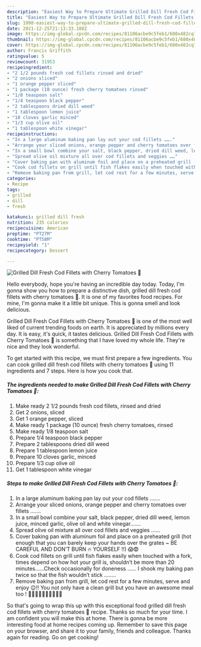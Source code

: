 ```yaml
---
description: "Easiest Way to Prepare Ultimate Grilled Dill Fresh Cod Fillets with Cherry Tomatoes 🍅"
title: "Easiest Way to Prepare Ultimate Grilled Dill Fresh Cod Fillets with Cherry Tomatoes 🍅"
slug: 1998-easiest-way-to-prepare-ultimate-grilled-dill-fresh-cod-fillets-with-cherry-tomatoes
date: 2021-12-25T21:13:33.188Z
image: https://img-global.cpcdn.com/recipes/81106acbe9c5feb1/680x482cq70/grilled-dill-fresh-cod-fillets-with-cherry-tomatoes-recipe-main-photo.jpg
thumbnail: https://img-global.cpcdn.com/recipes/81106acbe9c5feb1/680x482cq70/grilled-dill-fresh-cod-fillets-with-cherry-tomatoes-recipe-main-photo.jpg
cover: https://img-global.cpcdn.com/recipes/81106acbe9c5feb1/680x482cq70/grilled-dill-fresh-cod-fillets-with-cherry-tomatoes-recipe-main-photo.jpg
author: Francis Griffith
ratingvalue: 5
reviewcount: 31953
recipeingredient:
- "2 1/2 pounds fresh cod fillets rinsed and dried"
- "2 onions sliced"
- "1 orange pepper sliced"
- "1 package (10 ounce) fresh cherry tomatoes rinsed"
- "1/8 teaspoon salt"
- "1/4 teaspoon black pepper"
- "2 tablespoons dried dill weed"
- "1 tablespoon lemon juice"
- "10 cloves garlic minced"
- "1/3 cup olive oil"
- "1 tablespoon white vinegar"
recipeinstructions:
- "In a large aluminum baking pan lay out your cod fillets ……."
- "Arrange your sliced onions, orange pepper and cherry tomatoes over fillets ……."
- "In a small bowl combine your salt, black pepper, dried dill weed, lemon juice, minced garlic, olive oil and white vinegar……."
- "Spread olive oil mixture all over cod fillets and veggies ……"
- "Cover baking pan with aluminum foil and place on a preheated grill (hot enough that you can barely keep your hands over the grates ~ BE CAREFUL AND DON’T BURN 🔥 YOURSELF !!) 😱😨"
- "Cook cod fillets on grill until fish flakes easily when touched with a fork, times depend on how hot your grill is, shouldn’t be more than 20 minutes……Check occasionally for doneness …… I shook my baking pan twice so that the fish wouldn’t stick …….."
- "Remove baking pan from grill, let cod rest for a few minutes, serve and enjoy 😉!! You not only have a clean grill but you have an awesome meal too ! 🤩🤩🤩🤩🤩🤩🤩🤩🤩🤩"
categories:
- Recipe
tags:
- grilled
- dill
- fresh

katakunci: grilled dill fresh 
nutrition: 235 calories
recipecuisine: American
preptime: "PT27M"
cooktime: "PT58M"
recipeyield: "1"
recipecategory: Dessert

---
```



![Grilled Dill Fresh Cod Fillets with Cherry Tomatoes 🍅](https://img-global.cpcdn.com/recipes/81106acbe9c5feb1/680x482cq70/grilled-dill-fresh-cod-fillets-with-cherry-tomatoes-recipe-main-photo.jpg)

Hello everybody, hope you're having an incredible day today. Today, I'm gonna show you how to prepare a distinctive dish, grilled dill fresh cod fillets with cherry tomatoes 🍅. It is one of my favorites food recipes. For mine, I'm gonna make it a little bit unique. This is gonna smell and look delicious.



Grilled Dill Fresh Cod Fillets with Cherry Tomatoes 🍅 is one of the most well liked of current trending foods on earth. It is appreciated by millions every day. It is easy, it's quick, it tastes delicious. Grilled Dill Fresh Cod Fillets with Cherry Tomatoes 🍅 is something that I have loved my whole life. They're nice and they look wonderful.


To get started with this recipe, we must first prepare a few ingredients. You can cook grilled dill fresh cod fillets with cherry tomatoes 🍅 using 11 ingredients and 7 steps. Here is how you cook that.

<!--inarticleads1-->

##### The ingredients needed to make Grilled Dill Fresh Cod Fillets with Cherry Tomatoes 🍅:

1. Make ready 2 1/2 pounds fresh cod fillets, rinsed and dried
1. Get 2 onions, sliced
1. Get 1 orange pepper, sliced
1. Make ready 1 package (10 ounce) fresh cherry tomatoes, rinsed
1. Make ready 1/8 teaspoon salt
1. Prepare 1/4 teaspoon black pepper
1. Prepare 2 tablespoons dried dill weed
1. Prepare 1 tablespoon lemon juice
1. Prepare 10 cloves garlic, minced
1. Prepare 1/3 cup olive oil
1. Get 1 tablespoon white vinegar




<!--inarticleads2-->

##### Steps to make Grilled Dill Fresh Cod Fillets with Cherry Tomatoes 🍅:

1. In a large aluminum baking pan lay out your cod fillets …….
1. Arrange your sliced onions, orange pepper and cherry tomatoes over fillets …….
1. In a small bowl combine your salt, black pepper, dried dill weed, lemon juice, minced garlic, olive oil and white vinegar…….
1. Spread olive oil mixture all over cod fillets and veggies ……
1. Cover baking pan with aluminum foil and place on a preheated grill (hot enough that you can barely keep your hands over the grates ~ BE CAREFUL AND DON’T BURN 🔥 YOURSELF !!) 😱😨
1. Cook cod fillets on grill until fish flakes easily when touched with a fork, times depend on how hot your grill is, shouldn’t be more than 20 minutes……Check occasionally for doneness …… I shook my baking pan twice so that the fish wouldn’t stick ……..
1. Remove baking pan from grill, let cod rest for a few minutes, serve and enjoy 😉!! You not only have a clean grill but you have an awesome meal too ! 🤩🤩🤩🤩🤩🤩🤩🤩🤩🤩




So that's going to wrap this up with this exceptional food grilled dill fresh cod fillets with cherry tomatoes 🍅 recipe. Thanks so much for your time. I am confident you will make this at home. There is gonna be more interesting food at home recipes coming up. Remember to save this page on your browser, and share it to your family, friends and colleague. Thanks again for reading. Go on get cooking!
